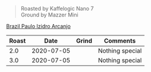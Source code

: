 > Roasted by Kaffelogic Nano 7<br>
> Ground by Mazzer Mini

[Brazil Paulo Izidro Arcanjo](https://www.greenbeanhouse.co.nz/product/2252472)

| Roast | Date       | Grind | Comments |
|-------|------------|-------|----------
| 2.0   | 2020-07-05 |  | Nothing special
| 3.0   | 2020-07-05 |  | Nothing special

